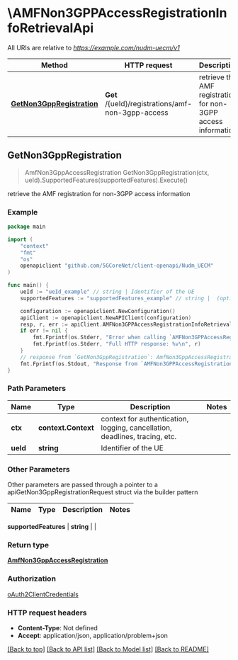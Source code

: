 # \AMFNon3GPPAccessRegistrationInfoRetrievalApi

All URIs are relative to *https://example.com/nudm-uecm/v1*

Method | HTTP request | Description
------------- | ------------- | -------------
[**GetNon3GppRegistration**](AMFNon3GPPAccessRegistrationInfoRetrievalApi.md#GetNon3GppRegistration) | **Get** /{ueId}/registrations/amf-non-3gpp-access | retrieve the AMF registration for non-3GPP access information



## GetNon3GppRegistration

> AmfNon3GppAccessRegistration GetNon3GppRegistration(ctx, ueId).SupportedFeatures(supportedFeatures).Execute()

retrieve the AMF registration for non-3GPP access information

### Example

```go
package main

import (
    "context"
    "fmt"
    "os"
    openapiclient "github.com/5GCoreNet/client-openapi/Nudm_UECM"
)

func main() {
    ueId := "ueId_example" // string | Identifier of the UE
    supportedFeatures := "supportedFeatures_example" // string |  (optional)

    configuration := openapiclient.NewConfiguration()
    apiClient := openapiclient.NewAPIClient(configuration)
    resp, r, err := apiClient.AMFNon3GPPAccessRegistrationInfoRetrievalApi.GetNon3GppRegistration(context.Background(), ueId).SupportedFeatures(supportedFeatures).Execute()
    if err != nil {
        fmt.Fprintf(os.Stderr, "Error when calling `AMFNon3GPPAccessRegistrationInfoRetrievalApi.GetNon3GppRegistration``: %v\n", err)
        fmt.Fprintf(os.Stderr, "Full HTTP response: %v\n", r)
    }
    // response from `GetNon3GppRegistration`: AmfNon3GppAccessRegistration
    fmt.Fprintf(os.Stdout, "Response from `AMFNon3GPPAccessRegistrationInfoRetrievalApi.GetNon3GppRegistration`: %v\n", resp)
}
```

### Path Parameters


Name | Type | Description  | Notes
------------- | ------------- | ------------- | -------------
**ctx** | **context.Context** | context for authentication, logging, cancellation, deadlines, tracing, etc.
**ueId** | **string** | Identifier of the UE | 

### Other Parameters

Other parameters are passed through a pointer to a apiGetNon3GppRegistrationRequest struct via the builder pattern


Name | Type | Description  | Notes
------------- | ------------- | ------------- | -------------

 **supportedFeatures** | **string** |  | 

### Return type

[**AmfNon3GppAccessRegistration**](AmfNon3GppAccessRegistration.md)

### Authorization

[oAuth2ClientCredentials](../README.md#oAuth2ClientCredentials)

### HTTP request headers

- **Content-Type**: Not defined
- **Accept**: application/json, application/problem+json

[[Back to top]](#) [[Back to API list]](../README.md#documentation-for-api-endpoints)
[[Back to Model list]](../README.md#documentation-for-models)
[[Back to README]](../README.md)

